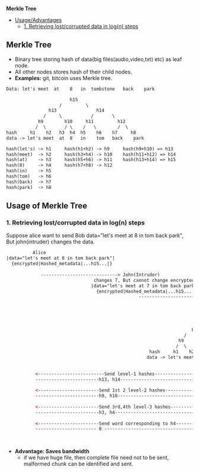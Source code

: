 **Merkle Tree**
- [Usage/Advantages](#us)
  - [1. Retrieving lost/corrupted data in log(n) steps](#dv)

## Merkle Tree
- Binary tree storing hash of data(big files(audio,video,txt) etc) as leaf node.
- All other nodes stores hash of their child nodes.
- **Examples:** git, bitcoin uses Merkle tree.
```html
Data: let's meet  at	8 	in 	tombstone 	back 	park

                        h15
                    /         \
                h13               h14
              /     \           /       \
            h9        h10     h11         h12
           /  \       / \    /   \        /  \
hash     h1    h2   h3  h4  h5    h6    h7     h8
data -> let's meet  at	8 	in 	  tom  	back 	park 

hash(let's) -> h1     hash(h1+h2) -> h9     hash(h9+h10) => h13
hash(meet)  -> h2     hash(h3+h4) -> h10    hash(h11+h12) => h14
hash(at)    -> h3     hash(h5+h6) -> h11    hash(h13+h14) => h15
hash(8)     -> h4     hash(h7+h8) -> h12
hash(in)    -> h5
hash(tom)   -> h6
hash(back)  -> h7
hash(park)  -> h8
```

<a name=us></a>
## Usage of Merkle Tree
### 1. Retrieving lost/corrupted data in log(n) steps
Suppose alice want to send Bob data="let's meet  at	8 	in 	  tom  	back 	park", But john(intruder) changes the data.
```html
          Alice                                           
|data="let's meet at 8 in tom back park"|
  {encrypted|Hashed_metadata|...h15...|}
  
             -----------------------------> John(Intruder)
                                 changes 7, But cannot change encrypted h15
                                |data="let's meet at 7 in tom back park"|
                                  {encrypted|Hashed_metadata|...h15...|}
                                                  ---------------------------------> Bob
                                                                                "let's meet at 7 in tom back park" -> hash -> h45
                                                                                Recieved hash = h15. HASH Mismatch
                                                                                
                                                                                h45                     <<< Level-0
                                                                            /         \
                                                                      h43               h14             <<< Level-1
                                                                   /     \           /       \
                                                                 h9        h40     h11         h12      <<< Level-2
                                                                /  \       / \    /   \        /  \
                                                      hash     h1    h2   h3  h41  h5    h6    h7     h8 <<< Level-3
                                                     data -> let's meet   at	7 	in 	  tom  	back 	park 
                                                                                
                                                                              Let me get corrupted packet
           <-------------------------Send level-1 hashes---------------------------
           ------------------------h13, h14-------------------------------------->
                                                                              h43 != h13, h14 == h14
           <-----------------------Send 1st 2 level-2 hashes----------------------
           ------------------------h9, h10--------------------------------------->
                                                                              h40 != h10
           <-----------------------Send 3rd,4th level-3 hashes--------------------
           ------------------------h3, h4--------------------------------------->
                                                                              h4 != h41
           <-----------------------Send word corresponding to h4----------
           ----------------------- 8 --------------------------------------->
                                                                          Correct data =
                                                                              "let's meet at 8 in tom back park"
```
- **Advantage: Saves bandwidth**
  - if we have huge file, then complete file need not to be sent, malformed chunk can be identified and sent.
